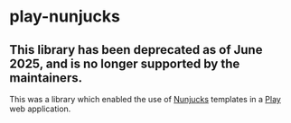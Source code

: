 # play-nunjucks

## This library has been deprecated as of June 2025, and is no longer supported by the maintainers. 

This was a library which enabled the use of [Nunjucks](https://mozilla.github.io/uk.gov.hmrc.nunjucks/)
templates in a [Play](https://www.playframework.com/) web application.
